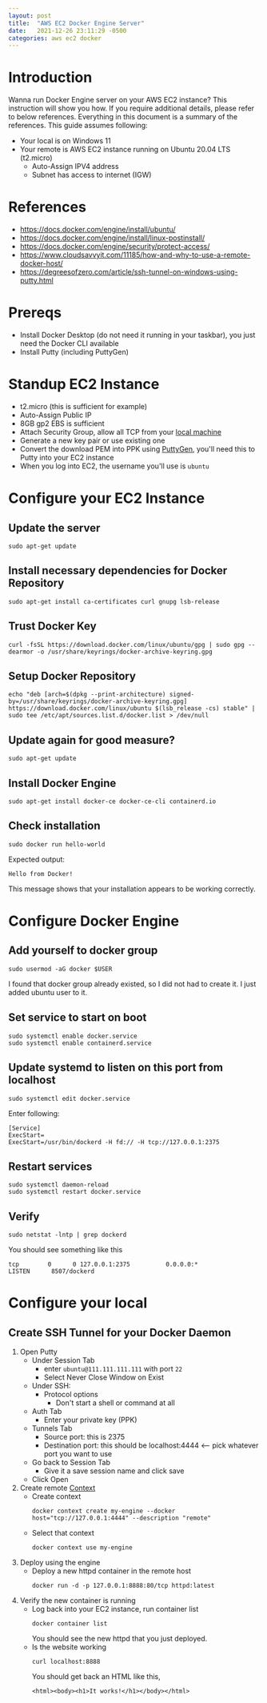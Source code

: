 ```yaml
---
layout: post
title:  "AWS EC2 Docker Engine Server"
date:   2021-12-26 23:11:29 -0500
categories: aws ec2 docker
---
```


# Introduction
Wanna run Docker Engine server on your AWS EC2 instance? This instruction will show you how. If you require additional details, please refer to below references. Everything in this document is a summary of the references.
This guide assumes following:
- Your local is on Windows 11
- Your remote is AWS EC2 instance running on Ubuntu 20.04 LTS (t2.micro)
  - Auto-Assign IPV4 address
  - Subnet has access to internet (IGW)

# References
- https://docs.docker.com/engine/install/ubuntu/
- https://docs.docker.com/engine/install/linux-postinstall/
- https://docs.docker.com/engine/security/protect-access/
- https://www.cloudsavvyit.com/11185/how-and-why-to-use-a-remote-docker-host/
- https://degreesofzero.com/article/ssh-tunnel-on-windows-using-putty.html

# Prereqs
- Install Docker Desktop (do not need it running in your taskbar), you just need the Docker CLI available
- Install Putty (including PuttyGen)

# Standup EC2 Instance
  - t2.micro (this is sufficient for example)
  - Auto-Assign Public IP
  - 8GB gp2 EBS is sufficient
  - Attach Security Group, allow all TCP from your [local machine](https://www.whatismyip.com/)
  - Generate a new key pair or use existing one
  - Convert the download PEM into PPK using [PuttyGen](https://www.puttygen.com/convert-pem-to-ppk), you'll need this to Putty into your EC2 instance
  - When you log into EC2, the username you'll use is `ubuntu`

# Configure your EC2 Instance
## Update the server
   ```
   sudo apt-get update
   ```
## Install necessary dependencies for Docker Repository
   ```
   sudo apt-get install ca-certificates curl gnupg lsb-release
   ```
## Trust Docker Key
   ```
   curl -fsSL https://download.docker.com/linux/ubuntu/gpg | sudo gpg --dearmor -o /usr/share/keyrings/docker-archive-keyring.gpg
   ```
## Setup Docker Repository
   ```
   echo "deb [arch=$(dpkg --print-architecture) signed-by=/usr/share/keyrings/docker-archive-keyring.gpg] https://download.docker.com/linux/ubuntu $(lsb_release -cs) stable" | sudo tee /etc/apt/sources.list.d/docker.list > /dev/null
   ```
## Update again for good measure?
   ```
   sudo apt-get update
   ```
## Install Docker Engine
   ```
   sudo apt-get install docker-ce docker-ce-cli containerd.io
   ```
## Check installation
   ```
   sudo docker run hello-world
   ```
   Expected output:
   ```	
   Hello from Docker!
   ```
   This message shows that your installation appears to be working correctly.
   
# Configure Docker Engine
## Add yourself to docker group
```
sudo usermod -aG docker $USER
```
I found that docker group already existed, so I did not had to create it. I just added ubuntu user to it. 
## Set service to start on boot
```
sudo systemctl enable docker.service
sudo systemctl enable containerd.service
```
## Update systemd to listen on this port from localhost
```
sudo systemctl edit docker.service
```
Enter following:
```
[Service]
ExecStart=
ExecStart=/usr/bin/dockerd -H fd:// -H tcp://127.0.0.1:2375
```
## Restart services
```
sudo systemctl daemon-reload
sudo systemctl restart docker.service
```
## Verify
```
sudo netstat -lntp | grep dockerd
```
You should see something like this
```
tcp        0      0 127.0.0.1:2375          0.0.0.0:*               LISTEN      8507/dockerd
```

# Configure your local 
## Create SSH Tunnel for your Docker Daemon
1. Open Putty
   - Under Session Tab
     - enter `ubuntu@111.111.111.111` with port `22`
     - Select Never Close Window on Exist
   - Under SSH:
     - Protocol options
       - Don't start a shell or command at all
   - Auth Tab
     - Enter your private key (PPK)
   - Tunnels Tab
     - Source port: this is 2375
     - Destination port: this should be localhost:4444 <-- pick whatever port you want to use
   - Go back to Session Tab
     - Give it a save session name and click save
   - Click Open
2. Create remote [Context](https://docs.docker.com/engine/context/working-with-contexts/)
   - Create context
     ```
     docker context create my-engine --docker host="tcp://127.0.0.1:4444" --description "remote"
     ```
   - Select that context
     ```
     docker context use my-engine
     ```
3. Deploy using the engine
   - Deploy a new httpd container in the remote host
     ```
     docker run -d -p 127.0.0.1:8888:80/tcp httpd:latest
     ```
4. Verify the new container is running
   - Log back into your EC2 instance, run container list
     ```
     docker container list
     ```
     You should see the new httpd that you just deployed. 
   - Is the website working
     ```
     curl localhost:8888
     ```
     You should get back an HTML like this,
     ```
     <html><body><h1>It works!</h1></body></html>
     ```



